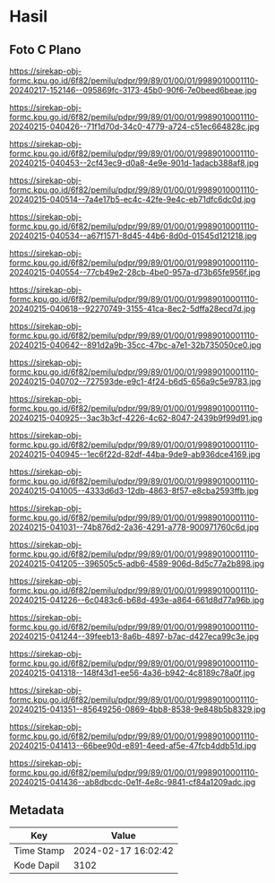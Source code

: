 # Hasil

## Foto C Plano

https://sirekap-obj-formc.kpu.go.id/6f82/pemilu/pdpr/99/89/01/00/01/9989010001110-20240217-152146--095869fc-3173-45b0-90f6-7e0beed6beae.jpg

https://sirekap-obj-formc.kpu.go.id/6f82/pemilu/pdpr/99/89/01/00/01/9989010001110-20240215-040426--71f1d70d-34c0-4779-a724-c51ec664828c.jpg

https://sirekap-obj-formc.kpu.go.id/6f82/pemilu/pdpr/99/89/01/00/01/9989010001110-20240215-040453--2cf43ec9-d0a8-4e9e-901d-1adacb388af8.jpg

https://sirekap-obj-formc.kpu.go.id/6f82/pemilu/pdpr/99/89/01/00/01/9989010001110-20240215-040514--7a4e17b5-ec4c-42fe-9e4c-eb71dfc6dc0d.jpg

https://sirekap-obj-formc.kpu.go.id/6f82/pemilu/pdpr/99/89/01/00/01/9989010001110-20240215-040534--a67f1571-8d45-44b6-8d0d-01545d121218.jpg

https://sirekap-obj-formc.kpu.go.id/6f82/pemilu/pdpr/99/89/01/00/01/9989010001110-20240215-040554--77cb49e2-28cb-4be0-957a-d73b65fe956f.jpg

https://sirekap-obj-formc.kpu.go.id/6f82/pemilu/pdpr/99/89/01/00/01/9989010001110-20240215-040618--92270749-3155-41ca-8ec2-5dffa28ecd7d.jpg

https://sirekap-obj-formc.kpu.go.id/6f82/pemilu/pdpr/99/89/01/00/01/9989010001110-20240215-040642--891d2a9b-35cc-47bc-a7e1-32b735050ce0.jpg

https://sirekap-obj-formc.kpu.go.id/6f82/pemilu/pdpr/99/89/01/00/01/9989010001110-20240215-040702--727593de-e9c1-4f24-b6d5-656a9c5e9783.jpg

https://sirekap-obj-formc.kpu.go.id/6f82/pemilu/pdpr/99/89/01/00/01/9989010001110-20240215-040925--3ac3b3cf-4226-4c62-8047-2439b9f99d91.jpg

https://sirekap-obj-formc.kpu.go.id/6f82/pemilu/pdpr/99/89/01/00/01/9989010001110-20240215-040945--1ec6f22d-82df-44ba-9de9-ab936dce4169.jpg

https://sirekap-obj-formc.kpu.go.id/6f82/pemilu/pdpr/99/89/01/00/01/9989010001110-20240215-041005--4333d6d3-12db-4863-8f57-e8cba2593ffb.jpg

https://sirekap-obj-formc.kpu.go.id/6f82/pemilu/pdpr/99/89/01/00/01/9989010001110-20240215-041031--74b876d2-2a36-4291-a778-900971760c6d.jpg

https://sirekap-obj-formc.kpu.go.id/6f82/pemilu/pdpr/99/89/01/00/01/9989010001110-20240215-041205--396505c5-adb6-4589-906d-8d5c77a2b898.jpg

https://sirekap-obj-formc.kpu.go.id/6f82/pemilu/pdpr/99/89/01/00/01/9989010001110-20240215-041226--6c0483c6-b68d-493e-a864-661d8d77a96b.jpg

https://sirekap-obj-formc.kpu.go.id/6f82/pemilu/pdpr/99/89/01/00/01/9989010001110-20240215-041244--39feeb13-8a6b-4897-b7ac-d427eca99c3e.jpg

https://sirekap-obj-formc.kpu.go.id/6f82/pemilu/pdpr/99/89/01/00/01/9989010001110-20240215-041318--148f43d1-ee56-4a36-b942-4c8189c78a0f.jpg

https://sirekap-obj-formc.kpu.go.id/6f82/pemilu/pdpr/99/89/01/00/01/9989010001110-20240215-041351--85649256-0869-4bb8-8538-9e848b5b8329.jpg

https://sirekap-obj-formc.kpu.go.id/6f82/pemilu/pdpr/99/89/01/00/01/9989010001110-20240215-041413--66bee90d-e891-4eed-af5e-47fcb4ddb51d.jpg

https://sirekap-obj-formc.kpu.go.id/6f82/pemilu/pdpr/99/89/01/00/01/9989010001110-20240215-041436--ab8dbcdc-0e1f-4e8c-9841-cf84a1209adc.jpg


## Metadata

| Key        | Value               |
| ---------- | ------------------- |
| Time Stamp | 2024-02-17 16:02:42 |
| Kode Dapil | 3102                |



